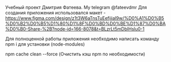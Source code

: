 Учебный проект Дмитрия Фатеева.
My telegram @fateevdmr
Для создания приложения использовался макет - https://www.figma.com/design/z1t3W6aTnsTuEefijiaI9w/%D0%A1%D0%B5%D0%B2%D0%B5%D1%80%D1%8F%D0%BD%D0%BE%D1%87%D0%BA%D0%B0-Share-%2B?node-id=166-8078&t=BLzrLt5mDbIHslu0-1

Для полноценной работы приложения необходимо написать команду npm i для установки (node-modules)

npm cache clean --force (Очистить кэш npm по необходимости)